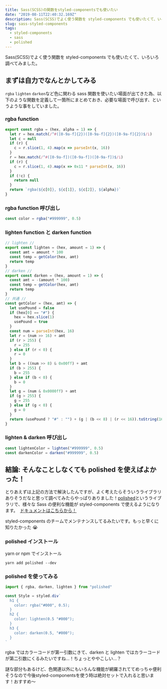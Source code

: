 ```yaml
---
title: Sass(SCSS)の関数をstyled-componentsでも使いたい
date: "2019-08-11T22:40:32.169Z"
description: Sass(SCSS)でよく使う関数を styled-components でも使いたくて、いろいろ調べてみました。
slug: sass-styled-components
tags:
  - styled-components
  - sass
  - polished
---
```


Sass(SCSS)でよく使う関数を styled-components でも使いたくて、いろいろ調べてみました。

## まずは自力でなんとかしてみる

`rgba` `lighten` `darken`など色に関わる sass 関数を使いたい場面が出てきた為、以下のような関数を定義して一箇所にまとめておき、必要な場面で呼び出す、というような事をしていました。

### rgba function

```javascript
export const rgba = (hex, alpha = 1) => {
  let r = hex.match(/^#([0-9a-f]{2})([0-9a-f]{2})([0-9a-f]{2})$/i)
  let c = null
  if (r) {
    c = r.slice(1, 4).map(x => parseInt(x, 16))
  }
  r = hex.match(/^#([0-9a-f])([0-9a-f])([0-9a-f])$/i)
  if (r) {
    c = r.slice(1, 4).map(x => 0x11 * parseInt(x, 16))
  }
  if (!c) {
    return null
  }
  return `rgba(${c[0]}, ${c[1]}, ${c[2]}, ${alpha})`
}
```

### rgba function 呼び出し

```javascript
const color = rgba("#999999", 0.5)
```

### lighten function と darken function

```javascript
// lighten //
export const lighten = (hex, amount = 1) => {
  const amt = amount * 100
  const temp = getColor(hex, amt)
  return temp
}
// darken //
export const darken = (hex, amount = 1) => {
  const amt = -(amount * 100)
  const temp = getColor(hex, amt)
  return temp
}
// 共通 //
const getColor = (hex, amt) => {
  let usePound = false
  if (hex[0] == "#") {
    hex = hex.slice(1)
    usePound = true
  }
  const num = parseInt(hex, 16)
  let r = (num >> 16) + amt
  if (r > 255) {
    r = 255
  } else if (r < 0) {
    r = 0
  }
  let b = ((num >> 8) & 0x00ff) + amt
  if (b > 255) {
    b = 255
  } else if (b < 0) {
    b = 0
  }
  let g = (num & 0x0000ff) + amt
  if (g > 255) {
    g = 255
  } else if (g < 0) {
    g = 0
  }
  return (usePound ? "#" : "") + (g | (b << 8) | (r << 16)).toString(16)
}
```

### lighten & darken 呼び出し

```javascript
const lightenColor = lighten("#999999", 0.5)
const darkenColor = darken("#999999", 0.5)
```

## 結論: そんなことしなくても polished を使えばよかった！

とりあえずは上記の方法で解決したんですが、よく考えたらそういうライブラリありそうだなと思って調べてみたらやっぱりありました！[polished](https://github.com/styled-components/polished)というライブラリで、様々な Sass の便利な機能が styled-components で使えるようになります。　[ドキュメントはこちらから！](https://polished.js.org/docs/)

styled-components のチームでメンテナンスしてるみたいです。もっと早くに知りたかった 😭

### polished インストール

yarn or npm でインストール

```
yarn add polished --dev
```

### polished を使ってみる

```javascript
import { rgba, darken, lighten } from "polished"

const Style = styled.div`
  h1 {
    color: rgba("#000", 0.5);
  }
  h2 {
    color: lighten(0.5 "#000");
  }
  h3 {
    color: darken(0.5, "#000");
  }
`
```

rgba ではカラーコードが第一引数にきて、darken と lighten ではカラーコードが第二引数にくるみたいですね...！ちょっとややこしい...？

謎な部分もあるけど、色関連以外にもいろんな機能が網羅されててめっちゃ便利そうなので今後styled-componentsを使う時は絶対セットで入れると思います！おすすめ〜